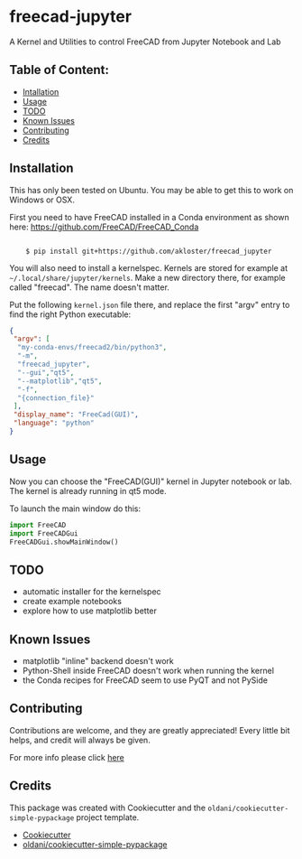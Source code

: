 # freecad-jupyter

A Kernel and Utilities to control FreeCAD from Jupyter Notebook and Lab

## Table of Content:

- [Intallation](#installation)
- [Usage](#usage)
- [TODO](#todo)
- [Known Issues](#issues)
- [Contributing](#contributing)
- [Credits](#credits)

## Installation

This has only been tested on Ubuntu. You may be able to get this to work on Windows or OSX.

First you need to have FreeCAD installed in a Conda environment as shown here: https://github.com/FreeCAD/FreeCAD_Conda

```batch

    $ pip install git+https://github.com/akloster/freecad_jupyter
```

You will also need to install a kernelspec. Kernels are stored for example at `~/.local/share/jupyter/kernels`. Make a new directory there, for example called "freecad". The name doesn't matter.

Put the following `kernel.json` file there, and replace the first "argv" entry to find the right Python executable:

```json
{
 "argv": [
  "my-conda-envs/freecad2/bin/python3",
  "-m",
  "freecad_jupyter",
  "--gui","qt5",
  "--matplotlib","qt5",
  "-f",
  "{connection_file}"
 ],
 "display_name": "FreeCad(GUI)",
 "language": "python"
}
```
## Usage

Now you can choose the "FreeCAD(GUI)" kernel in Jupyter notebook or lab. The kernel is already running in qt5 mode.

To launch the main window do this:

```python
import FreeCAD
import FreeCADGui
FreeCADGui.showMainWindow()
```

## TODO

- automatic installer for the kernelspec
- create example notebooks
- explore how to use matplotlib better

## Known Issues

- matplotlib "inline" backend doesn't work
- Python-Shell inside FreeCAD doesn't work when running the kernel
- the Conda recipes for FreeCAD seem to use PyQT and not PySide


## Contributing

Contributions are welcome, and they are greatly appreciated! Every
little bit helps, and credit will always be given.

For more info please click [here](./CONTRIBUTING.md)


## Credits

This package was created with Cookiecutter and the `oldani/cookiecutter-simple-pypackage` project template.

- [Cookiecutter](https://github.com/audreyr/cookiecutter)
- [oldani/cookiecutter-simple-pypackage](https://github.com/oldani/cookiecutter-simple-pypackage)
